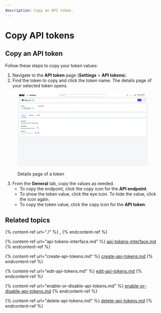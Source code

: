 ```yaml
---
description: Copy an API token.
---
```


# Copy API tokens

## Copy an API token

Follow these steps to copy your token values:

1. Navigate to the **API token** page (**Settings** > **API tokens**).
2. Find the token to copy and click the token name. The details page of your selected token opens.

<figure><img src="../../../.gitbook/assets/image (337).png" alt=""><figcaption><p>Details page of a token</p></figcaption></figure>

3. From the **General** tab, copy the values as needed.
   * To copy the endpoint, click the copy icon for the **API endpoint**.&#x20;
   * To show the token value, click the eye icon. To hide the value, click the icon again.&#x20;
   * To copy the token value, click the copy icon for the **API token**.&#x20;

## Related topics

{% content-ref url="./" %}
[.](./)
{% endcontent-ref %}

{% content-ref url="api-tokens-interface.md" %}
[api-tokens-interface.md](api-tokens-interface.md)
{% endcontent-ref %}

{% content-ref url="create-api-tokens.md" %}
[create-api-tokens.md](create-api-tokens.md)
{% endcontent-ref %}

{% content-ref url="edit-api-tokens.md" %}
[edit-api-tokens.md](edit-api-tokens.md)
{% endcontent-ref %}

{% content-ref url="enable-or-disable-api-tokens.md" %}
[enable-or-disable-api-tokens.md](enable-or-disable-api-tokens.md)
{% endcontent-ref %}

{% content-ref url="delete-api-tokens.md" %}
[delete-api-tokens.md](delete-api-tokens.md)
{% endcontent-ref %}
